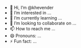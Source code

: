 - 👋 Hi, I’m @khevender
- 👀 I’m interested in ...
- 🌱 I’m currently learning ...
- 💞️ I’m looking to collaborate on ...
- 📫 How to reach me ...
- 😄 Pronouns: ...
- ⚡ Fun fact: ...

<!---
khevender/khevender is a ✨ special ✨ repository because its `README.md` (this file) appears on your GitHub profile.
You can click the Preview link to take a look at your changes.
--->
